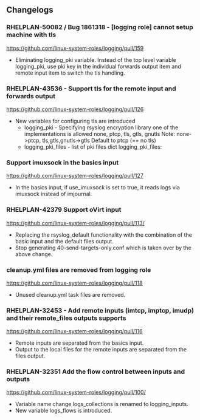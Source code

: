 ## Changelogs

### RHELPLAN-50082 / Bug 1861318 - [logging role] cannot setup machine with tls
https://github.com/linux-system-roles/logging/pull/159
- Eliminating logging_pki variable.
  Instead of the top level variable logging_pki, use pki key in the individual
  forwards output item and remote input item to switch the tls handling.

### RHELPLAN-43536 - Support tls for the remote input and forwards output
https://github.com/linux-system-roles/logging/pull/126
- New variables for configuring tls are introduced
  - logging_pki - Specifying rsyslog encryption library
                  one of the implementations is allowed none, ptcp, tls, gtls, gnutls
                  Note: none->ptcp, tls,gtls,gnutls->gtls
                  Default to ptcp (== no tls)
  - logging_pki_files - list of pki files dict
    logging_pki_files:

### Support imuxsock in the basics input
https://github.com/linux-system-roles/logging/pull/127
- In the basics input, if use_imuxsock is set to true, it reads logs via imuxsock instead of imjournal.

### RHELPLAN-42379 Support oVirt input
https://github.com/linux-system-roles/logging/pull/113/
- Replacing the rsyslog_default functionality with the combination of the basic input and the default files output.
- Stop generating 40-send-targets-only.conf which is taken over by the above change.

### cleanup.yml files are removed from logging role
https://github.com/linux-system-roles/logging/pull/118
- Unused cleanup.yml task files are removed.

### RHELPLAN-32453 - Add remote inputs (imtcp, imptcp, imudp) and their remote_files outputs supports
https://github.com/linux-system-roles/logging/pull/116
- Remote inputs are separated from the basics input.
- Output to the local files for the remote inputs are separated from the files output.

### RHELPLAN-32351 Add the flow control between inputs and outputs
https://github.com/linux-system-roles/logging/pull/100/
- Variable name change
  logs_collections is renamed to logging_inputs.
- New variable
  logs_flows is introduced.
